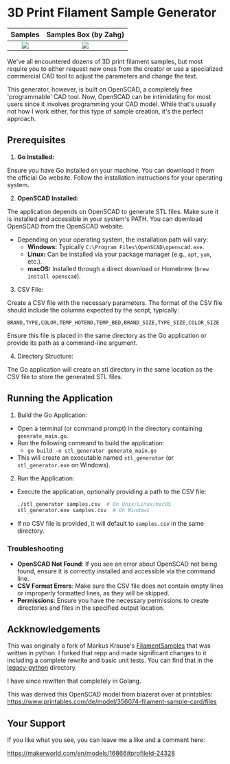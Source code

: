 # 3D Print Filament Sample Generator

|        Samples        |   Samples Box (by Zahg)   |
| :-------------------: | :-----------------------: |
| ![](docs/samples.png) | ![](docs/samples_box.png) |

We've all encountered dozens of 3D print filament samples, but most require you
to either request new ones from the creator or use a specialized commercial CAD
tool to adjust the parameters and change the text.

This generator, however, is built on OpenSCAD, a completely free 'programmable'
CAD tool. Now, OpenSCAD can be intimidating for most users since it involves
programming your CAD model. While that's usually not how I work either, for this
type of sample creation, it's the perfect approach.

## Prerequisites

1. **Go Installed:**

Ensure you have Go installed on your machine. You can download it from the
official Go website. Follow the installation instructions for your operating
system.

2. **OpenSCAD Installed:**

The application depends on OpenSCAD to generate STL files. Make sure it is installed and accessible in your system's PATH. You can download OpenSCAD from the OpenSCAD website.

- Depending on your operating system, the installation path will vary:
  - **Windows:** Typically `C:\Program Files\OpenSCAD\openscad.exe`.
  - **Linux:** Can be installed via your package manager (e.g., `apt`, `yum`, etc.).
  - **macOS:** Installed through a direct download or Homebrew (`brew install openscad`).

3. CSV File:

Create a CSV file with the necessary parameters. The format of the CSV file
should include the columns expected by the script, typically:

```
BRAND,TYPE,COLOR,TEMP_HOTEND,TEMP_BED,BRAND_SIZE,TYPE_SIZE,COLOR_SIZE
```
Ensure this file is placed in the same directory as the Go application or
provide its path as a command-line argument.

4. Directory Structure:

The Go application will create an stl directory in the same location as the CSV
file to store the generated STL files.

## Running the Application

1. Build the Go Application:

- Open a terminal (or command prompt) in the directory containing `generate_main.go`.
- Run the following command to build the application:
  - `go build -o stl_generator generate_main.go`
- This will create an executable named `stl_generator` (or `stl_generator.exe` on Windows).

2. Run the Application:

- Execute the application, optionally providing a path to the CSV file:
  ``` bash 
  ./stl_generator samples.csv  # On Unix/Linux/macOS
  stl_generator.exe samples.csv  # On Windows
  ```
- If no CSV file is provided, it will default to `samples.csv` in the same
  directory.

### Troubleshooting

- **OpenSCAD Not Found**: If you see an error about OpenSCAD not being found, ensure it is correctly installed and accessible via the command line.
- **CSV Format Errors**: Make sure the CSV file does not contain empty lines or improperly formatted lines, as they will be skipped.
- **Permissions**: Ensure you have the necessary permissions to create directories and
files in the specified output location.

## Ackknowledgements

This was originally a fork of Markus Krause's
[FilamentSamples](https://github.com/markusdd/FilamentSamples) that was written
in python. I forked that repp and made significant changes to it including a
complete rewrite and basic unit tests. You can find that in the
[legacy-python](legacy-python/) directory.

I have since rewitten that completely in Golang.

This was derived this OpenSCAD model from blazerat over at printables:
<https://www.printables.com/de/model/356074-filament-sample-card/files>

## Your Support

If you like what you see, you can leave me a like and a comment here:

https://makerworld.com/en/models/16866#profileId-24328
